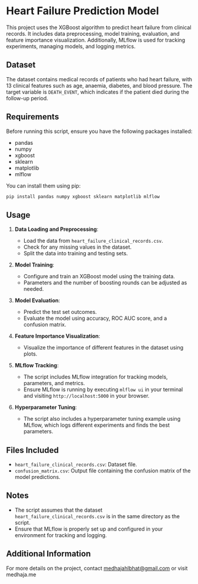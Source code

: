 # Heart Failure Prediction Model

This project uses the XGBoost algorithm to predict heart failure from clinical records. It includes data preprocessing, model training, evaluation, and feature importance visualization. Additionally, MLflow is used for tracking experiments, managing models, and logging metrics.

## Dataset

The dataset contains medical records of patients who had heart failure, with 13 clinical features such as age, anaemia, diabetes, and blood pressure. The target variable is `DEATH_EVENT`, which indicates if the patient died during the follow-up period.

## Requirements

Before running this script, ensure you have the following packages installed:

- pandas
- numpy
- xgboost
- sklearn
- matplotlib
- mlflow

You can install them using pip:

```bash
pip install pandas numpy xgboost sklearn matplotlib mlflow
```

## Usage

1. **Data Loading and Preprocessing**: 
   - Load the data from `heart_failure_clinical_records.csv`.
   - Check for any missing values in the dataset.
   - Split the data into training and testing sets.

2. **Model Training**:
   - Configure and train an XGBoost model using the training data.
   - Parameters and the number of boosting rounds can be adjusted as needed.

3. **Model Evaluation**:
   - Predict the test set outcomes.
   - Evaluate the model using accuracy, ROC AUC score, and a confusion matrix.

4. **Feature Importance Visualization**:
   - Visualize the importance of different features in the dataset using plots.

5. **MLflow Tracking**:
   - The script includes MLflow integration for tracking models, parameters, and metrics.
   - Ensure MLflow is running by executing `mlflow ui` in your terminal and visiting `http://localhost:5000` in your browser.

6. **Hyperparameter Tuning**:
   - The script also includes a hyperparameter tuning example using MLflow, which logs different experiments and finds the best parameters.

## Files Included

- `heart_failure_clinical_records.csv`: Dataset file.
- `confusion_matrix.csv`: Output file containing the confusion matrix of the model predictions.

## Notes

- The script assumes that the dataset `heart_failure_clinical_records.csv` is in the same directory as the script.
- Ensure that MLflow is properly set up and configured in your environment for tracking and logging.

## Additional Information

For more details on the project, contact medhajahlbhat@gmail.com or visit medhaja.me
